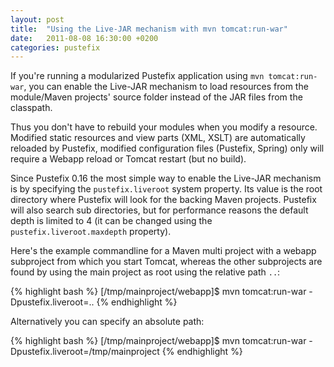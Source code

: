 ```yaml
---
layout: post
title:  "Using the Live-JAR mechanism with mvn tomcat:run-war"
date:   2011-08-08 16:30:00 +0200
categories: pustefix
---
```

If you're running a modularized Pustefix application using `mvn tomcat:run-war`, you can enable the Live-JAR mechanism to load resources from the module/Maven projects' source folder instead of the JAR files from the classpath.

Thus you don't have to rebuild your modules when you modify a resource. Modified static resources and view parts (XML, XSLT) are automatically reloaded by Pustefix, modified configuration files (Pustefix, Spring) only will require a Webapp reload or Tomcat restart (but no build).

Since Pustefix 0.16 the most simple way to enable the Live-JAR mechanism is by specifying the `pustefix.liveroot` system property. Its value is the root directory where Pustefix will look for the backing Maven projects. Pustefix will also search sub directories, but for performance reasons the default depth is limited to 4 (it can be changed using the `pustefix.liveroot.maxdepth` property).

Here's the example commandline for a Maven multi project with a webapp subproject from which you start Tomcat, whereas the other subprojects are found by using the main project as root using the relative path `..`:

{% highlight bash %}
[/tmp/mainproject/webapp]$ mvn tomcat:run-war -Dpustefix.liveroot=..
{% endhighlight %}

Alternatively you can specify an absolute path:

{% highlight bash %}
[/tmp/mainproject/webapp]$ mvn tomcat:run-war -Dpustefix.liveroot=/tmp/mainproject
{% endhighlight %}
